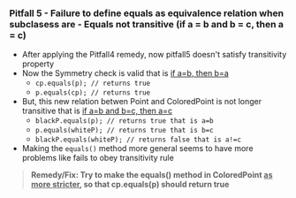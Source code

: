 ### Pitfall 5 - Failure to define equals as equivalence relation when subclasess are  - Equals not transitive (if a = b and b = c, then a = c)

- After applying the Pitfall4 remedy, now pitfall5 doesn't satisfy transitivity property
- Now the Symmetry check is valid that is <u>if a=b, then b=a</u>
  - `cp.equals(p); // returns true`
  - `p.equals(cp); // returns true`
- But, this new relation betwen Point and ColoredPoint is not longer transitive that is <u>if a=b and b=c, then a=c</u>
  - `blackP.equals(p); // returns true that is a=b`
  - `p.equals(whiteP); // returns true that is b=c`
  - `blackP.equals(whiteP); // returns false that is a!=c`
- Making the `equals()` method more general seems to have more problems like fails to obey transitivity rule

> **Remedy/Fix: Try to make the equals() method in ColoredPoint <u>as more stricter</u>, so that cp.equals(p) should return true**